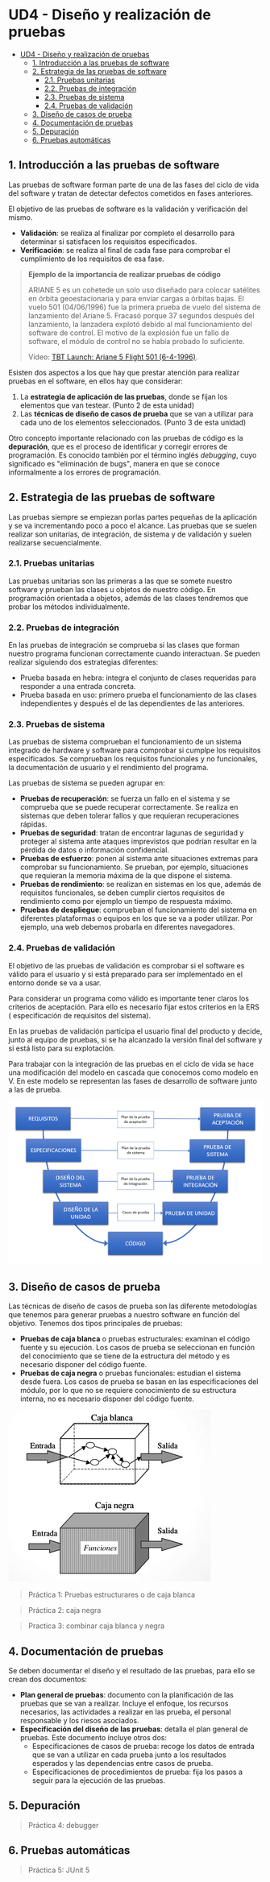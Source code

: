 # UD4 - Diseño y realización de pruebas

- [UD4 - Diseño y realización de pruebas](#ud4---diseño-y-realización-de-pruebas)
  - [1. Introducción a las pruebas de software](#1-introducción-a-las-pruebas-de-software)
  - [2. Estrategia de las pruebas de software](#2-estrategia-de-las-pruebas-de-software)
    - [2.1. Pruebas unitarias](#21-pruebas-unitarias)
    - [2.2. Pruebas de integración](#22-pruebas-de-integración)
    - [2.3. Pruebas de sistema](#23-pruebas-de-sistema)
    - [2.4. Pruebas de validación](#24-pruebas-de-validación)
  - [3. Diseño de casos de prueba](#3-diseño-de-casos-de-prueba)
  - [4. Documentación de pruebas](#4-documentación-de-pruebas)
  - [5. Depuración](#5-depuración)
  - [6. Pruebas automáticas](#6-pruebas-automáticas)

## 1. Introducción a las pruebas de software
Las pruebas de software forman parte de una de las fases del ciclo de vida del software y tratan de detectar defectos cometidos en fases anteriores.

El objetivo de las pruebas de software es la validación y verificación del mismo. 
- **Validación**: se realiza al finalizar por completo el desarrollo para determinar si satisfacen los requisitos especificados. 
- **Verificación**: se realiza al final de cada fase para comprobar el cumplimiento de los requisitos de esa fase.

> **Ejemplo de la importancia de realizar pruebas de código**
> 
> ARIANE 5 es un cohetede un solo uso diseñado para colocar satélites en órbita geoestacionaria y para enviar cargas a órbitas bajas. El vuelo 501 (04/06/1996) fue la primera prueba de vuelo del sistema de lanzamiento del Ariane 5. Fracasó porque 37 segundos después del lanzamiento, la lanzadera explotó debido al mal funcionamiento del software de control. El motivo de la explosión fue un fallo de software, el módulo de control no se había probado lo suficiente.
>
> Vídeo: [TBT Launch: Ariane 5 Flight 501 (6-4-1996)](https://www.youtube.com/watch?v=fCnO-UYF3co).

Esisten dos aspectos a los que hay que prestar atención para realizar pruebas en el software, en ellos hay que considerar:
1. La **estrategia de aplicación de las pruebas**, donde se fijan los elementos que van testear. (Punto 2 de esta unidad)
2. Las **técnicas de diseño de casos de prueba** que se van a utilizar para cada uno de los elementos seleccionados. (Punto 3 de esta unidad)

Otro concepto importante relacionado con las pruebas de código es la **depuración**, que es el proceso de identificar y corregir errores de programación.​ Es conocido también por el término inglés _debugging_, cuyo significado es "eliminación de bugs", manera en que se conoce informalmente a los errores de programación.

## 2. Estrategia de las pruebas de software
Las pruebas siempre se empiezan porlas partes pequeñas de la aplicación y se va incrementando poco a poco el alcance. Las pruebas que se suelen realizar son unitarias, de integración, de sistema y de validación y suelen realizarse secuencialmente.

### 2.1. Pruebas unitarias
Las pruebas unitarias son las primeras a las que se somete nuestro software y prueban las clases u objetos de nuestro código. En programación orientada a objetos, además de las clases tendremos que probar los métodos individualmente.

### 2.2. Pruebas de integración
En las pruebas de integración se comprueba si las clases que forman nuestro programa funcionan correctamente cuando interactuan. Se pueden realizar siguiendo dos estrategias diferentes:
- Prueba basada en hebra: integra el conjunto de clases requeridas para responder a una entrada concreta.
- Prueba basada en uso: primero prueba el funcionamiento de las clases independientes y después el de las dependientes de las anteriores.

### 2.3. Pruebas de sistema
Las pruebas de sistema comprueban el funcionamiento de un sistema integrado de hardware y software para comprobar si cumplpe los requisitos especificados. Se comprueban los requisitos funcionales y no funcionales, la documentación de usuario y el rendimiento del programa.

Las pruebas de sistema se pueden agrupar en:
- **Pruebas de recuperación**: se fuerza un fallo en el sistema y se comprueba que se puede recuperar correctamente. Se realiza en sistemas que deben tolerar fallos y que requieran recuperaciones rápidas. 
- **Pruebas de seguridad**: tratan de encontrar lagunas de seguridad y proteger al sistema ante ataques imprevistos que podrían resultar en la pérdida de datos o información confidencial. 
- **Pruebas de esfuerzo**: ponen al sistema ante situaciones extremas para comprobar su funcionamiento. Se prueban, por ejemplo, situaciones que requieran la memoria máxima de la que dispone el sistema.
- **Pruebas de rendimiento**: se realizan en sistemas en los que, además de requisitos funcionales, se deben cumplir ciertos requisitos de rendimiento como por ejemplo un tiempo de respuesta máximo.
- **Pruebas de despliegue**: comprueban el funcionamiento del sistema en diferentes plataformas o equipos en los que se va a poder utilizar. Por ejemplo, una web debemos probarla en diferentes navegadores.

### 2.4. Pruebas de validación
El objetivo de las pruebas de validación es comprobar si el software es válido para el usuario y si está preparado para ser implementado en el entorno donde se va a usar.

Para considerar un programa como válido es importante tener claros los criterios de aceptación. Para ello es necesario fijar estos criterios en la ERS ( especificación de requisitos del sistema).

En las pruebas de validación participa el usuario final del producto y decide, junto al equipo de pruebas, si se ha alcanzado la versión final del software y si está listo para su explotación.

Para trabajar con la integración de las pruebas en el ciclo de vida se hace una modificación del modelo en cascada que conocemos como modelo en V. En este modelo se representan las fases de desarrollo de software junto a las de prueba.

![Modelo en V](img/ModeloV.png)

## 3. Diseño de casos de prueba
Las técnicas de diseño de casos de prueba son las diferente metodologías que tenemos para generar pruebas a nuestro software en función del objetivo. Tenemos dos tipos principales de pruebas:
- **Pruebas de caja blanca** o pruebas estructurales: examinan el código fuente y su ejecución. Los casos de prueba se seleccionan en función del conocimiento que se tiene de la estructura del método y es necesario disponer del código fuente.
- **Pruebas de caja negra** o pruebas funcionales: estudian el sistema desde fuera. Los casos de prueba se basan en las especificaciones del módulo, por lo que no se requiere conocimiento de su estructura interna, no es necesario disponer del código fuente.

![Pruebas de caja blanca y caja negra](img/cajanegrayblanca.jpg)

> Práctica 1: Pruebas estructurares o de caja blanca

> Práctica 2: caja negra

> Practica 3: combinar caja blanca y negra

## 4. Documentación de pruebas
Se deben documentar el diseño y el resultado de las pruebas, para ello se crean dos documentos:
- **Plan general de pruebas**: documento con la planificación de las pruebas que se van a realizar. Incluye el enfoque, los recursos necesarios, las actividades a realizar en las prueba, el personal responsable y los riesos asociados.
- **Especificación del diseño de las pruebas**: detalla el plan general de pruebas. Este documento incluye otros dos:
  - Especificaciones de casos de prueba: recoge los datos de entrada que se van a utilizar en cada prueba junto a los resultados esperados y las dependencias entre casos de prueba.
  - Especificaciones de procedimientos de prueba: fija los pasos a seguir para la ejecución de las pruebas.

## 5. Depuración

> Práctica 4: debugger

## 6. Pruebas automáticas

> Práctica 5: JUnit 5 
